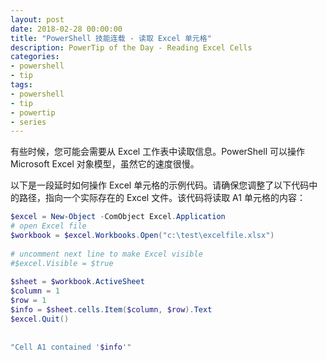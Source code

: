 ```yaml
---
layout: post
date: 2018-02-28 00:00:00
title: "PowerShell 技能连载 - 读取 Excel 单元格"
description: PowerTip of the Day - Reading Excel Cells
categories:
- powershell
- tip
tags:
- powershell
- tip
- powertip
- series
---
```

有些时候，您可能会需要从 Excel 工作表中读取信息。PowerShell 可以操作 Microsoft Excel 对象模型，虽然它的速度很慢。

以下是一段延时如何操作 Excel 单元格的示例代码。请确保您调整了以下代码中的路径，指向一个实际存在的 Excel 文件。该代码将读取 A1 单元格的内容：

```powershell
$excel = New-Object -ComObject Excel.Application
# open Excel file
$workbook = $excel.Workbooks.Open("c:\test\excelfile.xlsx")
    
# uncomment next line to make Excel visible
#$excel.Visible = $true
    
$sheet = $workbook.ActiveSheet
$column = 1
$row = 1
$info = $sheet.cells.Item($column, $row).Text
$excel.Quit()
    
    
"Cell A1 contained '$info'"
```

<!--本文国际来源：[Reading Excel Cells](http://community.idera.com/powershell/powertips/b/tips/posts/readingexcel-cells)-->
